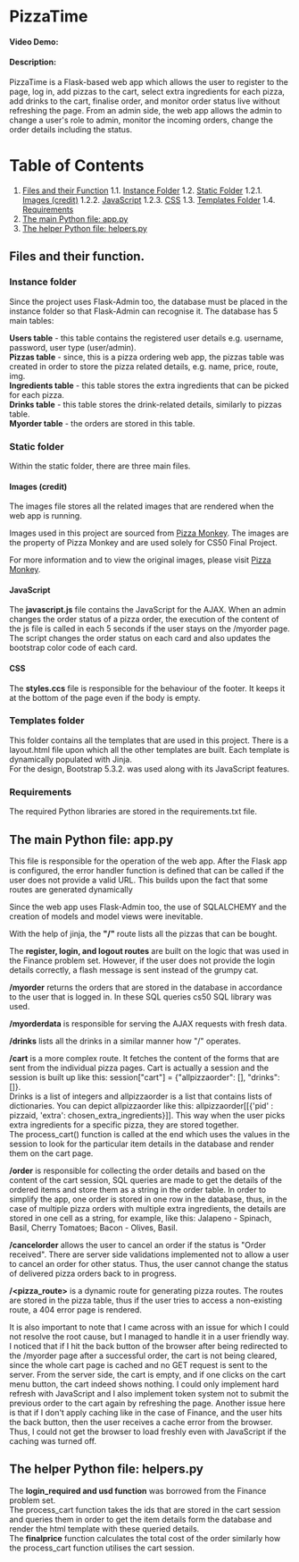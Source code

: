 # PizzaTime
#### Video Demo:  <URL HERE>
#### Description:
PizzaTime is a Flask-based web app which allows the user to register to the page, log in, add pizzas to the cart, select extra ingredients for each pizza, add drinks to the cart, finalise order, and monitor order status live without refreshing the page. 
From an admin side, the web app allows the admin to change a user's role to admin, monitor the incoming orders, change the order details including the status.

# Table of Contents

1. [Files and their Function](#files-and-their-function)
   1.1. [Instance Folder](#instance-folder)
   1.2. [Static Folder](#static-folder)
      1.2.1. [Images (credit)](#images-credit)
      1.2.2. [JavaScript](#javascript)
      1.2.3. [CSS](#css)
   1.3. [Templates Folder](#templates-folder)
   1.4. [Requirements](#requirements)
2. [The main Python file: app.py](#the-main-python-file-apppy)
3. [The helper Python file: helpers.py](#the-helper-python-file-helperspy)


## Files and their function.

### Instance folder
Since the project uses Flask-Admin too, the database must be placed in the instance folder so that Flask-Admin can recognise it. The database has 5 main tables:  
  
**Users table** - this table contains the registered user details e.g. username, password, user type (user/admin).  
**Pizzas table** - since, this is a pizza ordering web app, the pizzas table was created in order to store the pizza related details, e.g. name, price, route, img.  
**Ingredients table** - this table stores the extra ingredients that can be picked for each pizza.  
**Drinks table** - this table stores the drink-related details, similarly to pizzas table.  
**Myorder table** - the orders are stored in this table.  

### Static folder
Within the static folder, there are three main files.  
 
#### Images (credit)
The images file stores all the related images that are rendered when the web app is running. 

Images used in this project are sourced from [Pizza Monkey](https://szeged.pizzamonkey.hu/termekek/pizzak/normal-pizzak/#/). The images are the property of Pizza Monkey and are used solely for CS50 Final Project.

For more information and to view the original images, please visit [Pizza Monkey](https://szeged.pizzamonkey.hu/termekek/pizzak/normal-pizzak/#/).  

#### JavaScript
The **javascript.js** file contains the JavaScript for the AJAX. When an admin changes the order status of a pizza order, the execution of the content of the js file is called in each 5 seconds if the user stays on the /myorder page. The script changes the order status on each card and also updates the bootstrap color code of each card.

#### CSS
The **styles.ccs** file is responsible for the behaviour of the footer. It keeps it at the bottom of the page even if the body is empty.

### Templates folder
This folder contains all the templates that are used in this project. There is a layout.html file upon which all the other templates are built. Each template is dynamically populated with Jinja.  
For the design, Bootstrap 5.3.2. was used along with its JavaScript features.

### Requirements
The required Python libraries are stored in the requirements.txt file.

## The main Python file: app.py
This file is responsible for the operation of the web app. After the Flask app is configured, the error handler function is defined that can be called if the user does not provide a valid URL. This builds upon the fact that some routes are generated dynamically  

Since the web app uses Flask-Admin too, the use of SQLALCHEMY and the creation of models and model views were inevitable.
  
With the help of jinja, the **"/"** route lists all the pizzas that can be bought.  
  
The **register, login, and logout routes** are built on the logic that was used in the Finance problem set. However, if the user does not provide the login details correctly, a flash message is sent instead of the grumpy cat.
  
**/myorder** returns the orders that are stored in the database in accordance to the user that is logged in. In these SQL queries cs50 SQL library was used.   

**/myorderdata** is responsible for serving the AJAX requests with fresh data.  

**/drinks** lists all the drinks in a similar manner how "/" operates.  

**/cart** is a more complex route. It fetches the content of the forms that are sent from the individual pizza pages. Cart is actually a session and the session is built up like this: session["cart"] = {"allpizzaorder": [], "drinks": []}.  
Drinks is a list of integers and allpizzaorder is a list that contains lists of dictionaries. You can depict allpizzaorder like this: allpizzaorder[[{'pid' : pizzaid, 'extra': chosen_extra_ingredients}]]. This way when the user picks extra ingredients for a specific pizza, they are stored together.  
The process_cart() function is called at the end which uses the values in the session to look for the particular item details in the database and render them on the cart page.  

**/order** is responsible for collecting the order details and based on the content of the cart session, SQL queries are made to get the details of the ordered items and store them as a string in the order table. In order to simplify the app, one order is stored in one row in the database, thus, in the case of multiple pizza orders with multiple extra ingredients, the details are stored in one cell as a string, for example, like this: Jalapeno - Spinach, Basil, Cherry Tomatoes; Bacon - Olives, Basil.  

**/cancelorder** allows the user to cancel an order if the status is "Order received". There are server side validations implemented not to allow a user to cancel an order for other status. Thus, the user cannot change the status of delivered pizza orders back to in progress.  

**/<pizza_route>** is a dynamic route for generating pizza routes. The routes are stored in the pizza table, thus if the user tries to access a non-existing route, a 404 error page is rendered.  

It is also important to note that I came across with an issue for which I could not resolve the root cause, but I managed to handle it in a user friendly way. I noticed that if I hit the back button of the browser after being redirected to the /myorder page after a successful order, the cart is not being cleared, since the whole cart page is cached and no GET request is sent to the server. From the server side, the cart is empty, and if one clicks on the cart menu button, the cart indeed shows nothing. I could only implement hard refresh with JavaScript and I also implement token system not to submit the previous order to the cart again by refreshing the page. Another issue here is that if I don't apply caching like in the case of Finance, and the user hits the back button, then the user receives a cache error from the browser. Thus, I could not get the browser to load freshly even with JavaScript if the caching was turned off.

## The helper Python file: helpers.py
The **login_required and usd function** was borrowed from the Finance problem set.  
The process_cart function takes the ids that are stored in the cart session and queries them in order to get the item details form the database and render the html template with these queried details.  
The **finalprice** function calculates the total cost of the order similarly how the process_cart function utilises the cart session.